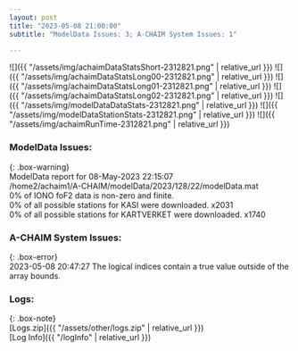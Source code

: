```yaml
---
layout: post
title: "2023-05-08 21:00:00"
subtitle: "ModelData Issues: 3; A-CHAIM System Issues: 1"

---
```


![]({{ "/assets/img/achaimDataStatsShort-2312821.png" | relative_url }})
![]({{ "/assets/img/achaimDataStatsLong00-2312821.png" | relative_url }})
![]({{ "/assets/img/achaimDataStatsLong01-2312821.png" | relative_url }})
![]({{ "/assets/img/achaimDataStatsLong02-2312821.png" | relative_url }})
![]({{ "/assets/img/modelDataDataStats-2312821.png" | relative_url }})
![]({{ "/assets/img/modelDataStationStats-2312821.png" | relative_url }})
![]({{ "/assets/img/achaimRunTime-2312821.png" | relative_url }})


### ModelData Issues:  
  
{: .box-warning}  
 ModelData report for 08-May-2023 22:15:07   
 /home2/achaim1/A-CHAIM/modelData/2023/128/22/modelData.mat   
 0% of IONO foF2 data is non-zero and finite.   
 0% of all possible stations for KASI were downloaded. x2031   
 0% of all possible stations for KARTVERKET were downloaded. x1740   
  
### A-CHAIM System Issues:  
  
{: .box-error}  
2023-05-08 20:47:27 The logical indices contain a true value outside of the array bounds.  

### Logs:  
  
{: .box-note}  
[Logs.zip]({{ "/assets/other/logs.zip" | relative_url }})  
[Log Info]({{ "/logInfo" | relative_url }})  
